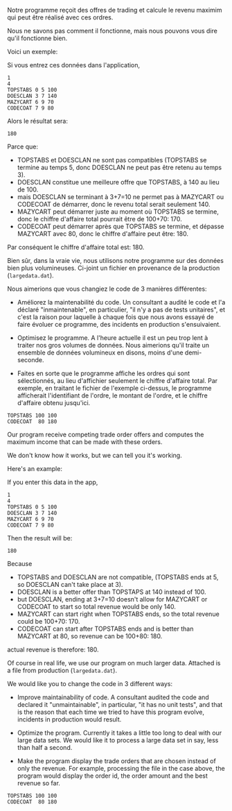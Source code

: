 Notre programme reçoit des offres de trading et calcule le revenu maximim qui peut être réalisé avec ces ordres.

Nous ne savons pas comment il fonctionne, mais nous pouvons vous dire qu'il fonctionne bien.

Voici un exemple:

Si vous entrez ces données dans l'application,
```
1
4
TOPSTABS 0 5 100
DOESCLAN 3 7 140
MAZYCART 6 9 70
CODECOAT 7 9 80
```

Alors le résultat sera:
```
180
```
Parce que:
- TOPSTABS et DOESCLAN ne sont pas compatibles (TOPSTABS se termine au temps 5, donc DOESCLAN ne peut pas être retenu au temps 3).
- DOESCLAN constitue une meilleure offre que TOPSTABS, à 140 au lieu de 100.
- mais DOESCLAN se terminant à 3+7=10 ne permet pas à MAZYCART ou CODECOAT de démarrer, donc le revenu total serait seulement 140.
- MAZYCART peut démarrer juste au moment où TOPSTABS se termine, donc le chiffre d'affaire total pourrait être de 100+70: 170.
- CODECOAT peut démarrer après que TOPSTABS se termine, et dépasse MAZYCART avec 80, donc le chiffre d'affaire peut être: 180.

Par conséquent le chiffre d'affaire total est: 180.

Bien sûr, dans la vraie vie, nous utilisons notre programme sur des données bien plus volumineuses. Ci-joint un fichier en provenance de la production (`largedata.dat`).

Nous aimerions que vous changiez le code de 3 manières différentes:

- Améliorez la maintenabilité du code. Un consultant a audité le code et l'a déclaré "inmaintenable", en particulier, "il n'y a pas de tests unitaires", et c'est la raison pour laquelle à chaque fois que nous avons essayé de faire évoluer ce programme, des incidents en production s'ensuivaient.

- Optimisez le programme. A l'heure actuelle il est un peu trop lent à traiter nos gros volumes de données. Nous aimerions qu'il traite un ensemble de données volumineux en disons, moins d'une demi-seconde.

- Faites en sorte que le programme affiche les ordres qui sont sélectionnés, au lieu d'affichier seulement le chiffre d'affaire total. Par exemple, en traitant le fichier de l'exemple ci-dessus, le programme afficherait l'identifiant de l'ordre, le montant de l'ordre, et le chiffre d'affaire obtenu jusqu'ici. 

```
TOPSTABS 100 100
CODECOAT  80 180
```


Our program receive competing trade order offers and computes the maximum income that can be made with these orders.

We don't know how it works, but we can tell you it's working.

Here's an example:

If you enter this data in the app,
```
1
4
TOPSTABS 0 5 100
DOESCLAN 3 7 140
MAZYCART 6 9 70
CODECOAT 7 9 80
```

Then the result will be:
```
180
```
Because
- TOPSTABS and DOESCLAN are not compatible, (TOPSTABS ends at 5, so DOESCLAN can't take place at 3).
- DOESCLAN is a better offer than TOPSTAPS at 140 instead of 100.
- but DOESCLAN, ending at 3+7=10 doesn't allow for MAZYCART or CODECOAT to start so total revenue would be only 140.
- MAZYCART can start right when TOPSTABS ends, so the total revenue could be 100+70: 170.
- CODECOAT can start after TOPSTABS ends and is better than MAZYCART at 80, so revenue can be 100+80: 180.

actual revenue is therefore: 180.

Of course in real life, we use our program on much larger data. Attached is a file from production (`largedata.dat`).

We would like you to change the code in 3 different ways:

- Improve maintainability of code. A consultant audited the code and declared it "unmaintainable", in particular, "it has no unit tests", and that is the reason that each time we tried to have this program evolve, incidents in production would result.

- Optimize the program. Currently it takes a little too long to deal with our large data sets. We would like it to process a large data set in say, less than half a second.

- Make the program display the trade orders that are chosen instead of only the revenue. For example, processing the file in the case above, the program would display the order id, the order amount and the best revenue so far.
```
TOPSTABS 100 100
CODECOAT  80 180
```




